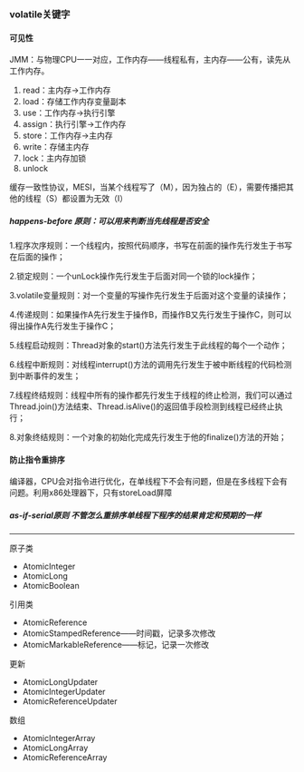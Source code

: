 ### volatile关键字

#### 可见性

JMM：与物理CPU一一对应，工作内存——线程私有，主内存——公有，读先从工作内存。

1. read：主内存->工作内存
2. load：存储工作内存变量副本
3. use：工作内存->执行引擎
4. assign：执行引擎->工作内存
5. store：工作内存->主内存
6. write：存储主内存
7. lock：主内存加锁
8. unlock

缓存一致性协议，MESI，当某个线程写了（M），因为独占的（E），需要传播把其他的线程（S）都设置为无效（I）

##### happens-before 原则：可以用来判断当先线程是否安全

1.程序次序规则：一个线程内，按照代码顺序，书写在前面的操作先行发生于书写在后面的操作；

2.锁定规则：一个unLock操作先行发生于后面对同一个锁的lock操作；

3.volatile变量规则：对一个变量的写操作先行发生于后面对这个变量的读操作；

4.传递规则：如果操作A先行发生于操作B，而操作B又先行发生于操作C，则可以得出操作A先行发生于操作C；

5.线程启动规则：Thread对象的start()方法先行发生于此线程的每个一个动作；

6.线程中断规则：对线程interrupt()方法的调用先行发生于被中断线程的代码检测到中断事件的发生；

7.线程终结规则：线程中所有的操作都先行发生于线程的终止检测，我们可以通过Thread.join()方法结束、Thread.isAlive()的返回值手段检测到线程已经终止执行；

8.对象终结规则：一个对象的初始化完成先行发生于他的finalize()方法的开始；
#### 防止指令重排序
编译器，CPU会对指令进行优化，在单线程下不会有问题，但是在多线程下会有问题。利用x86处理器下，只有storeLoad屏障

##### as-if-serial原则 不管怎么重排序单线程下程序的结果肯定和预期的一样
***
原子类
- AtomicInteger 
- AtomicLong 
- AtomicBoolean

引用类
- AtomicReference
- AtomicStampedReference——时间戳，记录多次修改
- AtomicMarkableReference——标记，记录一次修改

更新
- AtomicLongUpdater
- AtomicIntegerUpdater
- AtomicReferenceUpdater

数组
- AtomicIntegerArray
- AtomicLongArray
- AtomicReferenceArray
